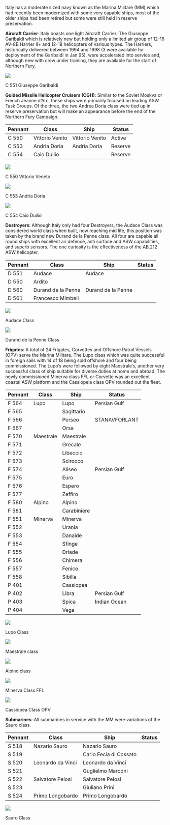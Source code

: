 Italy has a moderate sized navy known as the Marina Militare (MM) which had recently been modernized with some very capable ships, most of the older ships had been retired but some were still held in reserve preservation.

**Aircraft Carrier**: Italy boasts one light Aircraft Carrier; The Giuseppe Garibaldi which is relatively new but holding only a limited air group of 12-16 AV-8B Harrier II+ and 12-18 helicopters of various types. The Harriers, historically delivered between 1994 and 1998 (3 were available for deployment of the Garibaldi in Jan 95), were accelerated into service and, although new with crew under training, they are available for the start of Northern Fury.

![](/assets/images/nato/it/nv/incrociatorePA_GiuseppeGaribaldi.jpg)

C 551 Giuseppe Garibaldi

**Guided Missile Helicopter Cruisers (CGH)**: Similar to the Soviet Moskva or French Jeanne d‘Arc, these ships were primarily focused on leading ASW Task Groups. Of the three, the two Andrea Doria class were tied up in reserve preservation but will make an appearance before the end of the Northern Fury Campaign.

| Pennant | Class           | Ship            | Status  |
| ------- | --------------- | --------------- | ------- |
| C 550   | Vittorio Venito | Vittorio Venito | Active  |
| C 553   | Andria Doria    | Andria Doria    | Reserve |
| C 554   | Caio Duilio     |                 | Reserve |

![](/assets/images/nato/it/nv/C-550-Vittorio_Veneto.jpg)

C 550 Vittorio Veneto

![](/assets/images/nato/it/nv/C-553-Andria-Doria-768x458.jpg)

C 553 Andria Doria

![](/assets/images/nato/it/nv/C-554-Caio-Duilio-768x624.jpg)

C 554 Caio Duilio

**Destroyers**: Although Italy only had four Destroyers, the Audace Class was considered world class when built, now reaching mid life, this position was taken by the brand new Durand de la Penne class. All four are capable all round ships with excellent air defence, anti surface and ASW capabilities, and superb sensors. The one curiosity is the effectiveness of the AB.212 ASW helicopter.

| Pennant | Class              | Ship               | Status |
| ------- | ------------------ | ------------------ | ------ |
| D 551   | Audace             | Audace             |        |
| D 550   | Ardito             |                    |        |
| D 560   | Durand de la Penne | Durand de la Penne |        |
| D 561   | Francesco Mimbeli  |                    |        |

![](/assets/images/nato/it/nv/audace_class_l1-768x646.jpg)

Audace Class

![](/assets/images/nato/it/nv/Durand-de-la-Penne.jpg)

Durand de la Penne Class

**Frigates**: A total of 24 Frigates, Corvettes and Offshore Patrol Vessels (OPV) serve the Marina Militare. The Lupo class which was quite successful in foreign sails with 14 of 18 being sold offshore and four being commissioned. The Lupo‘s were followed by eight Maestrale‘s, another very successful class of ship suitable for diverse duties at home and abroad. The newly commissioned Minerva class FFL or Corvette was an excellent coastal ASW platform and the Cassiopeia class OPV rounded out the fleet.

| Pennant | Class     | Ship        | Status        |
| ------- | --------- | ----------- | ------------- |
| F 564   | Lupo      | Lupo        | Persian Gulf  |
| F 565   |           | Sagittario  |               |
| F 566   |           | Perseo      | STANAVFORLANT |
| F 567   |           | Orsa        |               |
| F 570   | Maestrale | Maestrale   |               |
| F 571   |           | Grecale     |               |
| F 572   |           | Libeccio    |               |
| F 573   |           | Scirocco    |               |
| F 574   |           | Aliseo      | Persian Gulf  |
| F 575   |           | Euro        |               |
| F 576   |           | Espero      |               |
| F 577   |           | Zeffiro     |               |
| F 580   | Alpino    | Alpino      |               |
| F 581   |           | Carabiniere |               |
| F 551   | Minerva   | Minerva     |               |
| F 552   |           | Urania      |               |
| F 553   |           | Danaide     |               |
| F 554   |           | Sfinge      |               |
| F 555   |           | Driade      |               |
| F 556   |           | Chimera     |               |
| F 557   |           | Fenice      |               |
| F 558   |           | Sibilla     |               |
| P 401   |           | Cassiopea   |               |
| P 402   |           | Libra       | Persian Gulf  |
| P 403   |           | Spica       | Indian Ocean  |
| P 404   |           | Vega        |               |

![](/assets/images/nato/it/nv/Lupo-Class-768x513.jpg)

Lupo Class

![](/assets/images/nato/it/nv/Maestrale-class-768x514.jpg)

Maestrale class

![](/assets/images/nato/it/nv/Alpino-class-768x512.jpg)

Alpino class

![](/assets/images/nato/it/nv/Minerva-Class-FFL.jpg)

Minerva Class FFL

![](/assets/images/nato/it/nv/Cassiopea-Class-OPV-768x364.jpg)

Cassiopea Class OPV

**Submarines**: All submarines in service with the MM were variations of the Sauro class.

| Pennant | Class             | Ship                   | Status |
| ------- | ----------------- | ---------------------- | ------ |
| S 518   | Nazario Sauro     | Nazario Sauro          |        |
| S 519   |                   | Carlo Fecia di Cossato |        |
| S 520   | Leonardo da Vinci | Leonardo da Vinci      |        |
| S 521   |                   | Guglielmo Marconi      |        |
| S 522   | Salvatore Pelosi  | Salvatore Pelosi       |        |
| S 523   |                   | Giuliano Prini         |        |
| S 524   | Primo Longobardo  | Primo Longobardo       |        |

![](/assets/images/nato/it/nv/nazario-sauro-class-768x329.jpg)

Sauro Class
